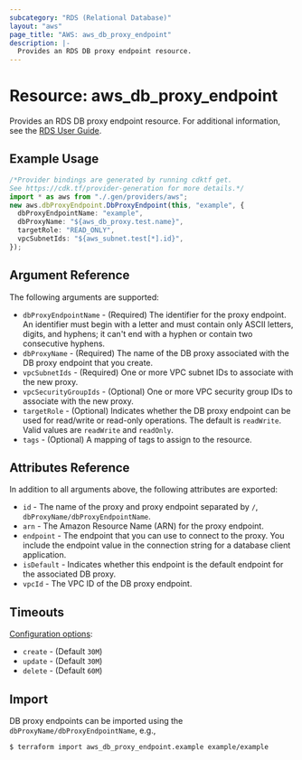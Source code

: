 ```yaml
---
subcategory: "RDS (Relational Database)"
layout: "aws"
page_title: "AWS: aws_db_proxy_endpoint"
description: |-
  Provides an RDS DB proxy endpoint resource.
---
```


# Resource: aws\_db\_proxy\_endpoint

Provides an RDS DB proxy endpoint resource. For additional information, see the [RDS User Guide](https://docs.aws.amazon.com/AmazonRDS/latest/UserGuide/rds-proxy-endpoints.html).

## Example Usage

```typescript
/*Provider bindings are generated by running cdktf get.
See https://cdk.tf/provider-generation for more details.*/
import * as aws from "./.gen/providers/aws";
new aws.dbProxyEndpoint.DbProxyEndpoint(this, "example", {
  dbProxyEndpointName: "example",
  dbProxyName: "${aws_db_proxy.test.name}",
  targetRole: "READ_ONLY",
  vpcSubnetIds: "${aws_subnet.test[*].id}",
});

```

## Argument Reference

The following arguments are supported:

* `dbProxyEndpointName` - (Required) The identifier for the proxy endpoint. An identifier must begin with a letter and must contain only ASCII letters, digits, and hyphens; it can't end with a hyphen or contain two consecutive hyphens.
* `dbProxyName` - (Required) The name of the DB proxy associated with the DB proxy endpoint that you create.
* `vpcSubnetIds` - (Required) One or more VPC subnet IDs to associate with the new proxy.
* `vpcSecurityGroupIds` - (Optional) One or more VPC security group IDs to associate with the new proxy.
* `targetRole` - (Optional) Indicates whether the DB proxy endpoint can be used for read/write or read-only operations. The default is `readWrite`. Valid values are `readWrite` and `readOnly`.
* `tags` - (Optional) A mapping of tags to assign to the resource.

## Attributes Reference

In addition to all arguments above, the following attributes are exported:

* `id` - The name of the proxy and proxy endpoint separated by `/`, `dbProxyName/dbProxyEndpointName`.
* `arn` - The Amazon Resource Name (ARN) for the proxy endpoint.
* `endpoint` - The endpoint that you can use to connect to the proxy. You include the endpoint value in the connection string for a database client application.
* `isDefault` - Indicates whether this endpoint is the default endpoint for the associated DB proxy.
* `vpcId` - The VPC ID of the DB proxy endpoint.

## Timeouts

[Configuration options](https://developer.hashicorp.com/terraform/language/resources/syntax#operation-timeouts):

* `create` - (Default `30M`)
* `update` - (Default `30M`)
* `delete` - (Default `60M`)

## Import

DB proxy endpoints can be imported using the `dbProxyName/dbProxyEndpointName`, e.g.,

```console
$ terraform import aws_db_proxy_endpoint.example example/example
```
